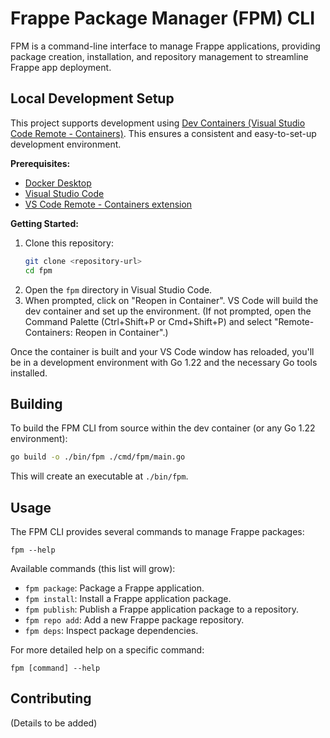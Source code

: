 # Frappe Package Manager (FPM) CLI

FPM is a command-line interface to manage Frappe applications, providing package creation, installation, and repository management to streamline Frappe app deployment.

## Local Development Setup

This project supports development using [Dev Containers (Visual Studio Code Remote - Containers)](https://code.visualstudio.com/docs/remote/containers). This ensures a consistent and easy-to-set-up development environment.

**Prerequisites:**
*   [Docker Desktop](https://www.docker.com/products/docker-desktop/)
*   [Visual Studio Code](https://code.visualstudio.com/)
*   [VS Code Remote - Containers extension](https://marketplace.visualstudio.com/items?itemName=ms-vscode-remote.remote-containers)

**Getting Started:**
1.  Clone this repository:
    ```bash
    git clone <repository-url>
    cd fpm
    ```
2.  Open the `fpm` directory in Visual Studio Code.
3.  When prompted, click on "Reopen in Container". VS Code will build the dev container and set up the environment. (If not prompted, open the Command Palette (Ctrl+Shift+P or Cmd+Shift+P) and select "Remote-Containers: Reopen in Container".)

Once the container is built and your VS Code window has reloaded, you'll be in a development environment with Go 1.22 and the necessary Go tools installed.

## Building

To build the FPM CLI from source within the dev container (or any Go 1.22 environment):

```bash
go build -o ./bin/fpm ./cmd/fpm/main.go
```
This will create an executable at `./bin/fpm`.

## Usage

The FPM CLI provides several commands to manage Frappe packages:

```
fpm --help
```

Available commands (this list will grow):
*   `fpm package`: Package a Frappe application.
*   `fpm install`: Install a Frappe application package.
*   `fpm publish`: Publish a Frappe application package to a repository.
*   `fpm repo add`: Add a new Frappe package repository.
*   `fpm deps`: Inspect package dependencies.

For more detailed help on a specific command:
```
fpm [command] --help
```

## Contributing
(Details to be added)
